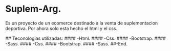 # Suplem-Arg.
<p>
Es un proyecto de un ecomerce destinado a la venta de suplementacion deportiva. Por ahora solo esta hecho el html y el css.
</p>
## Teconologias utilizadas:
#### -Html.
#### -Css.
#### -Bootstrap.
#### -Sass.
#### -Css.
#### -Bootstrap.
#### -Sass.
##-End.
